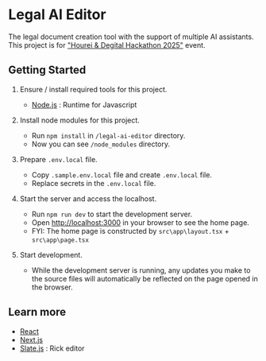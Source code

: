 # Legal AI Editor

The legal document creation tool with the support of multiple AI assistants. This project is for ["Hourei & Degital Hackathon 2025"](https://www.digital.go.jp/news/0ac7897f-acd6-47c6-a579-48339d4805e0) event.

## Getting Started

1. Ensure / install required tools for this project.
    - [Node.js](https://nodejs.org/en) : Runtime for Javascript

1. Install node modules for this project.
    - Run `npm install` in `/legal-ai-editor` directory.
    - Now you can see `/node_modules` directory.

1. Prepare `.env.local` file.
    - Copy `.sample.env.local` file and create `.env.local` file.
    - Replace secrets in the `.env.local` file.

1. Start the server and access the localhost.
    - Run `npm run dev` to start the development server.
    - Open [http://localhost:3000](http://localhost:3000) in your browser to see the home page.
    - FYI: The home page is constructed by `src\app\layout.tsx` + `src\app\page.tsx`

1. Start development.
    - While the development server is running, any updates you make to the source files will automatically be reflected on the page opened in the browser.

## Learn more

- [React](https://ja.react.dev/learn)
- [Next.js](https://nextjs.org/docs)
- [Slate.js](https://docs.slatejs.org/) : Rick editor
